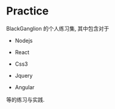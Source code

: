 # Practice

BlackGanglion 的个人练习集, 其中包含对于 

* Nodejs

* React

* Css3

* Jquery

* Angular

等的练习与实践.
